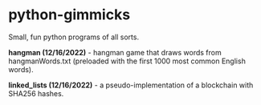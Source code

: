 # python-gimmicks
Small, fun python programs of all sorts.

**hangman (12/16/2022)** - hangman game that draws words from hangmanWords.txt (preloaded with the first 1000 most common English words).  

**linked_lists (12/16/2022)** - a pseudo-implementation of a blockchain with SHA256 hashes.
